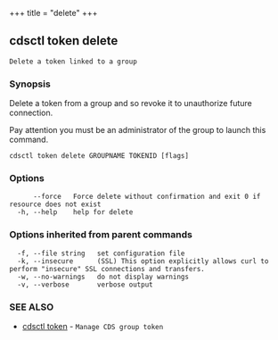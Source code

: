 +++
title = "delete"
+++
## cdsctl token delete

`Delete a token linked to a group`

### Synopsis


Delete a token from a group and so revoke it to unauthorize future connection.

Pay attention you must be an administrator of the group to launch this command.
	

```
cdsctl token delete GROUPNAME TOKENID [flags]
```

### Options

```
      --force   Force delete without confirmation and exit 0 if resource does not exist
  -h, --help    help for delete
```

### Options inherited from parent commands

```
  -f, --file string   set configuration file
  -k, --insecure      (SSL) This option explicitly allows curl to perform "insecure" SSL connections and transfers.
  -w, --no-warnings   do not display warnings
  -v, --verbose       verbose output
```

### SEE ALSO

* [cdsctl token](/cli/cdsctl/token/)	 - `Manage CDS group token`


